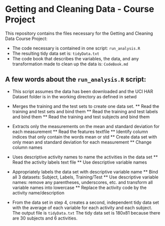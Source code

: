 # Getting and Cleaning Data - Course Project

This repository contains the files necessary for the Getting and Cleaning Data Course Project:
* The code necessary is contained in one script: `run_analysis.R` 
* The resulting tidy data set is: `tidyData.txt`
* The code book that describes the variables, the data, and any transformation made to clean up the data is: `CodeBook.md`

## A few words about the `run_analysis.R` script:
* This script assumes the data has been downloaded and the UCI HAR Dataset folder is in the working directory as defined in setwd
*  Merges the training and the test sets to create one data set.
** Read the training and test sets and bind them
** Read the training and test labels and bind them
** Read the training and test subjects and bind them

* Extracts only the measurements on the mean and standard deviation for each measurement
** Read the features textfile
** Identify column indices that only contain the words mean or std 
** Create data set with only mean and standard deviation for each measurement
** Change column names

* Uses descriptive activity names to name the activities in the data set
** Read the activity labels text file
** Use descriptive variable names

* Appropriately labels the data set with descriptive variable name
** Bind all 3 datasets: Subject, Labels, Training/Test 
** Use descriptive variable names: remove any parentheses, underscores, etc. and transform all variable names into lowercase
** Replace the activity code by the activity name/description


* From the data set in step 4, creates a second, independent tidy data set with the average of each variable for each activity and each subject.
The output file is `tidyData.txt`
The tidy data set is 180x81 because there are 30 subjects and 6 activities.
